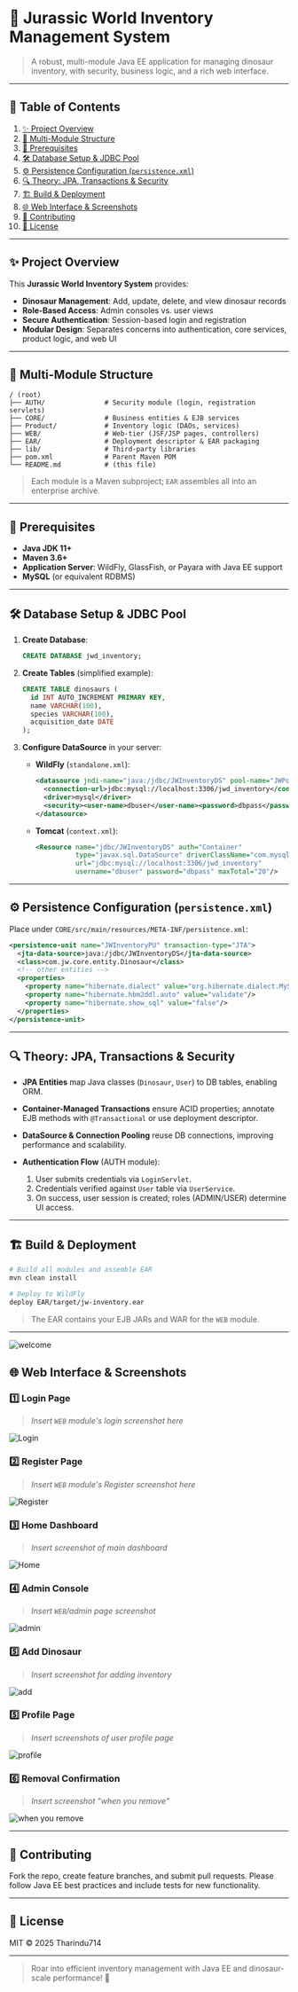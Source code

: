 # 🦖 Jurassic World Inventory Management System

> A robust, multi-module Java EE application for managing dinosaur inventory, with security, business logic, and a rich web interface.

---

## 📑 Table of Contents

1. [✨ Project Overview](#-project-overview)
2. [📂 Multi-Module Structure](#-multi-module-structure)
3. [🚧 Prerequisites](#-prerequisites)
4. [🛠️ Database Setup & JDBC Pool](#️-database-setup--jdbc-pool)
5. [⚙️ Persistence Configuration (`persistence.xml`)](#-persistence-configuration-persistencexml)
6. [🔍 Theory: JPA, Transactions & Security](#-theory-jpa-transactions--security)
7. [🏗️ Build & Deployment](#️-build--deployment)
8. [🌐 Web Interface & Screenshots](#-web-interface--screenshots)
9. [🤝 Contributing](#-contributing)
10. [📜 License](#-license)

---

## ✨ Project Overview

This **Jurassic World Inventory System** provides:

* **Dinosaur Management**: Add, update, delete, and view dinosaur records
* **Role-Based Access**: Admin consoles vs. user views
* **Secure Authentication**: Session-based login and registration
* **Modular Design**: Separates concerns into authentication, core services, product logic, and web UI

---

## 📂 Multi-Module Structure

```
/ (root)
├── AUTH/               # Security module (login, registration servlets)
├── CORE/               # Business entities & EJB services
├── Product/            # Inventory logic (DAOs, services)
├── WEB/                # Web-tier (JSF/JSP pages, controllers)
├── EAR/                # Deployment descriptor & EAR packaging
├── lib/                # Third-party libraries
├── pom.xml             # Parent Maven POM
└── README.md           # (this file)
```

> Each module is a Maven subproject; `EAR` assembles all into an enterprise archive.

---

## 🚧 Prerequisites

* **Java JDK 11+**
* **Maven 3.6+**
* **Application Server**: WildFly, GlassFish, or Payara with Java EE support
* **MySQL** (or equivalent RDBMS)

---

## 🛠️ Database Setup & JDBC Pool

1. **Create Database**:

   ```sql
   CREATE DATABASE jwd_inventory;
   ```
2. **Create Tables** (simplified example):

   ```sql
   CREATE TABLE dinosaurs (
     id INT AUTO_INCREMENT PRIMARY KEY,
     name VARCHAR(100),
     species VARCHAR(100),
     acquisition_date DATE
   );
   ```
3. **Configure DataSource** in your server:

   * **WildFly** (`standalone.xml`):

     ```xml
     <datasource jndi-name="java:/jdbc/JWInventoryDS" pool-name="JWPool">
       <connection-url>jdbc:mysql://localhost:3306/jwd_inventory</connection-url>
       <driver>mysql</driver>
       <security><user-name>dbuser</user-name><password>dbpass</password></security>
     </datasource>
     ```
   * **Tomcat** (`context.xml`):

     ```xml
     <Resource name="jdbc/JWInventoryDS" auth="Container"
               type="javax.sql.DataSource" driverClassName="com.mysql.cj.jdbc.Driver"
               url="jdbc:mysql://localhost:3306/jwd_inventory"
               username="dbuser" password="dbpass" maxTotal="20"/>
     ```

---

## ⚙️ Persistence Configuration (`persistence.xml`)

Place under `CORE/src/main/resources/META-INF/persistence.xml`:

```xml
<persistence-unit name="JWInventoryPU" transaction-type="JTA">
  <jta-data-source>java:/jdbc/JWInventoryDS</jta-data-source>
  <class>com.jw.core.entity.Dinosaur</class>
  <!-- other entities -->
  <properties>
    <property name="hibernate.dialect" value="org.hibernate.dialect.MySQL8Dialect"/>
    <property name="hibernate.hbm2ddl.auto" value="validate"/>
    <property name="hibernate.show_sql" value="false"/>
  </properties>
</persistence-unit>
```

---

## 🔍 Theory: JPA, Transactions & Security

* **JPA Entities** map Java classes (`Dinosaur`, `User`) to DB tables, enabling ORM.
* **Container-Managed Transactions** ensure ACID properties; annotate EJB methods with `@Transactional` or use deployment descriptor.
* **DataSource & Connection Pooling** reuse DB connections, improving performance and scalability.
* **Authentication Flow** (AUTH module):

  1. User submits credentials via `LoginServlet`.
  2. Credentials verified against `User` table via `UserService`.
  3. On success, user session is created; roles (ADMIN/USER) determine UI access.

---

## 🏗️ Build & Deployment

```bash
# Build all modules and assemble EAR
mvn clean install

# Deploy to WildFly
deploy EAR/target/jw-inventory.ear
```

> The EAR contains your EJB JARs and WAR for the `WEB` module.

---

![welcome](https://github.com/user-attachments/assets/c9d028cb-5a0b-4ea3-be58-62359a5fa495)

## 🌐 Web Interface & Screenshots

### 1️⃣ Login Page

> *Insert `WEB` module's login screenshot here*

![Login](https://github.com/user-attachments/assets/18c3e4fa-9f23-4218-b024-b6aeca25387d)

### 2️⃣ Register Page

> *Insert `WEB` module's Register screenshot here*

![Register](https://github.com/user-attachments/assets/6b53d496-c83d-4539-997f-0dffb2745c2d)

### 3️⃣ Home Dashboard

> *Insert screenshot of main dashboard*

![Home](https://github.com/user-attachments/assets/079cee34-1013-48da-9357-44814e3fa2bb)

### 4️⃣ Admin Console

> *Insert `WEB`/admin page screenshot*

![admin](https://github.com/user-attachments/assets/0c7b790a-5e21-4a41-9a34-b6a683bca238)

### 5️⃣ Add Dinosaur

> *Insert screenshot for adding inventory*

![add](https://github.com/user-attachments/assets/cf605ccd-3be6-4d1e-a19c-16c8fbb76d4f)

### 5️⃣ Profile Page

> *Insert screenshots of user profile page*

![profile](https://github.com/user-attachments/assets/859fbf65-e43c-49c3-b612-8765c5005fd4)

### 6️⃣ Removal Confirmation

> *Insert screenshot "when you remove"*

![when you remove](https://github.com/user-attachments/assets/89783b3e-f12c-4681-ba70-74d7835ee400)


---

## 🤝 Contributing

Fork the repo, create feature branches, and submit pull requests. Please follow Java EE best practices and include tests for new functionality.

---

## 📜 License

MIT © 2025 Tharindu714

---

> Roar into efficient inventory management with Java EE and dinosaur-scale performance! 🦖

